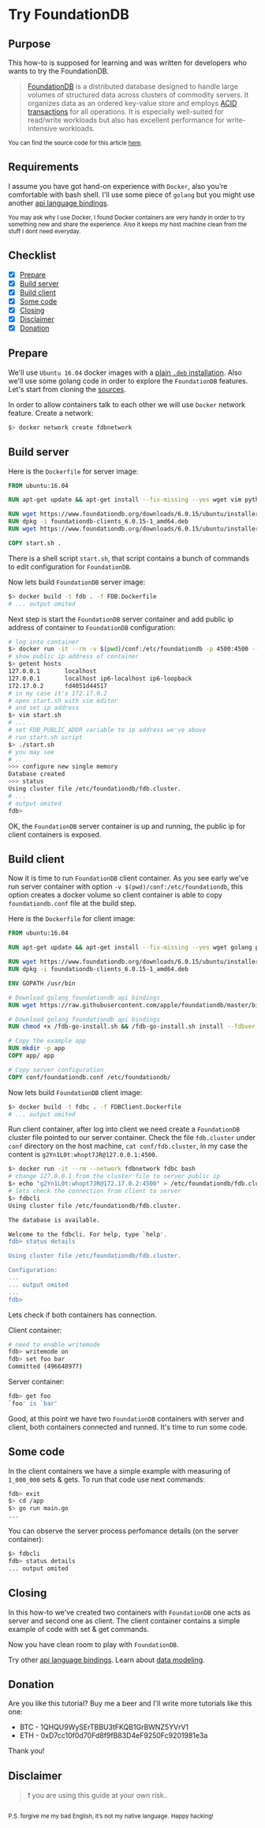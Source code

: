 # Try FoundationDB

## Purpose

This how-to is supposed for learning and was written for developers who wants to try the FoundationDB.

> [FoundationDB](https://apple.github.io/foundationdb/index.html) is a distributed database designed to handle large volumes of structured data across clusters of commodity servers.
> It organizes data as an ordered key-value store and employs [ACID transactions](https://en.wikipedia.org/wiki/ACID) for all operations.
> It is especially well-suited for read/write workloads but also has excellent performance for write-intensive workloads. 

<sub>You can find the source code for this article [here](https://github.com/fishbullet/foundationdb).</sub>

## Requirements

I assume you have got hand-on experience with `Docker`, also you’re comfortable with bash shell.
I'll use some piece of `golang` but you might use another [api language bindings](https://apple.github.io/foundationdb/downloads.html#api-language-bindings). 

<sub>
You may ask why I use Docker, I found Docker containers are very handy in order to try something new and share the experience.
Also it keeps my host machine clean from the stuff I dont need everyday.
</sub>

## Checklist

- [x] [Prepare](#prepare)
- [x] [Build server](#build-server)
- [x] [Build client](#build-client)
- [x] [Some code](#some-code)
- [x] [Closing](#closing)
- [x] [Disclaimer](#disclaimer)
- [x] [Donation](#donation)

## Prepare

We'll use `Ubuntu 16.04` docker images with a [plain `.deb` installation](https://apple.github.io/foundationdb/local-dev.html#download-the-foundationdb-package).
Also we'll use some golang code in order to explore the `FoundationDB` features.
Let's start from cloning the [sources](https://github.com/fishbullet/foundationdb).

In order to allow containers talk to each other we will use `Docker` network feature.
Create a network:

```bash
$> docker network create fdbnetwork
```

## Build server

Here is the `Dockerfile` for server image:

```Dockerfile
FROM ubuntu:16.04

RUN apt-get update && apt-get install --fix-missing --yes wget vim python 

RUN wget https://www.foundationdb.org/downloads/6.0.15/ubuntu/installers/foundationdb-clients_6.0.15-1_amd64.deb
RUN dpkg -i foundationdb-clients_6.0.15-1_amd64.deb
RUN wget https://www.foundationdb.org/downloads/6.0.15/ubuntu/installers/foundationdb-server_6.0.15-1_amd64.deb

COPY start.sh .
```

There is a shell script `start.sh`, that script contains a bunch of commands to edit configuration for `FoundationDB`.

Now lets build `FoundationDB` server image:

```bash
$> docker build -t fdb . -f FDB.Dockerfile
# ... output omited
```

Next step is start the `FoundationDB` server container and add public ip address of container to `FoundationDB` configuration:

```bash
# log into container 
$> docker run -it --rm -v $(pwd)/conf:/etc/foundationdb -p 4500:4500 --network fdbnetwork fdb bash
# show public ip address of container
$> getent hosts
127.0.0.1       localhost
127.0.0.1       localhost ip6-localhost ip6-loopback
172.17.0.2      fd4051d44517
# in my case it's 172.17.0.2
# open start.sh with vim editor
# and set ip address
$> vim start.sh
# ...
# set FDB_PUBLIC_ADDR variable to ip address we've above
# run start.sh script
$> ./start.sh
# you may see
# ...
>>> configure new single memory
Database created
>>> status
Using cluster file /etc/foundationdb/fdb.cluster.
# ...
# output omited
fdb>
```

OK, the `FoundationDB` server container is up and running, the public ip for client containers is exposed. 

## Build client

Now it is time to run `FoundationDB` client container. As you see early we've run server container with option `-v $(pwd)/conf:/etc/foundationdb`,
this option creates a docker volume so client container is able to copy `foundationdb.conf` file at the build step.

Here is the `Dockerfile` for client image:

```Dockerfile
FROM ubuntu:16.04

RUN apt-get update && apt-get install --fix-missing --yes wget golang python git mono-complete make default-jre m4

RUN wget https://www.foundationdb.org/downloads/6.0.15/ubuntu/installers/foundationdb-clients_6.0.15-1_amd64.deb
RUN dpkg -i foundationdb-clients_6.0.15-1_amd64.deb

ENV GOPATH /usr/bin

# Download golang foundationdb api bindings
RUN wget https://raw.githubusercontent.com/apple/foundationdb/master/bindings/go/fdb-go-install.sh

# Download golang foundationdb api bindings
RUN chmod +x /fdb-go-install.sh && /fdb-go-install.sh install --fdbver 6.0.15

# Copy the example app
RUN mkdir -p app
COPY app/ app

# Copy server configuration
COPY conf/foundationdb.conf /etc/foundationdb/
```

Now lets build `FoundationDB` client image:

```bash
$> docker build -t fdbc . -f FDBClient.Dockerfile
# ... output omited
```

Run client container, after log into client we need create a `FoundationDB` cluster file pointed to our server container.
Check the file `fdb.cluster` under `conf` directory on the host machine, `cat conf/fdb.cluster`, in my case the content is `g2Yn1L0t:whopt7JR@127.0.0.1:4500`.

```bash
$> docker run -it --rm --network fdbnetwork fdbc bash
# change 127.0.0.1 from the cluster file to server public ip
$> echo "g2Yn1L0t:whopt7JR@172.17.0.2:4500" > /etc/foundationdb/fdb.cluster
# lets check the connection from client to server
$> fdbcli
Using cluster file /etc/foundationdb/fdb.cluster.

The database is available.

Welcome to the fdbcli. For help, type `help'.
fdb> status details

Using cluster file /etc/foundationdb/fdb.cluster.

Configuration:
...
... output omited
...
fdb>
```

Lets check if both containers has connection.

Client container:

```bash
# need to enable writemode
fdb> writemode on
fdb> set foo bar
Committed (496648977)
```

Server container:

```bash
fdb> get foo
`foo' is `bar'
```

Good, at this point we have two `FoundationDB` containers with server and client, both containers connected and runned.
It's time to run some code. 

## Some code

In the client containers we have a simple example with measuring of `1_000_000` sets & gets.
To run that code use next commands:

```bash
fdb> exit
$> cd /app
$> go run main.go
...
```

You can observe the server process perfomance details (on the server container):

```bash
$> fdbcli
fdb> status details
... output omited
```

## Closing

In this how-to we've created two containers with `FoundationDB` one acts as server and second one as client.
The client container contains a simple example of code with set & get commands. 

Now you have clean room to play with `FoundationDB`. 

Try other [api language bindings](https://apple.github.io/foundationdb/downloads.html#api-language-bindings).
Learn about [data modeling](https://apple.github.io/foundationdb/data-modeling.html).
 
## Donation

Are you like this tutorial? Buy me a beer and I'll write more tutorials like this one:

* BTC - 1QHQU9WySErTBBU3tFKQB1GrBWNZ5YVrV1
* ETH - 0xD7cc10f0d70Fd8f9fB83D4eF9250Fc9201981e3a

Thank you!

## Disclaimer

> :exclamation: you are using this guide at your own risk.. 

<sub>P.S. forgive me my bad English, it’s not my native language.</sub>
<sub>Happy hacking!</sub>
